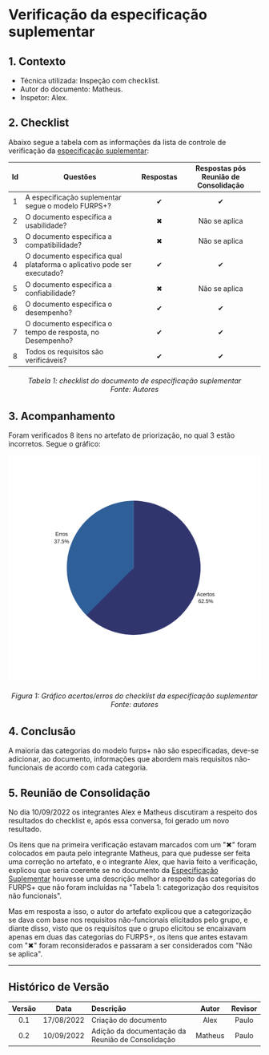 # Verificação da especificação suplementar

## **1. Contexto**

- Técnica utilizada: Inspeção com checklist.
- Autor do documento: Matheus.
- Inspetor: Alex.

## **2. Checklist**

Abaixo segue a tabela com as informações da lista de controle de verificação da [especificação suplementar](../../modelagem/especificacao.md):

|Id|Questões|Respostas|Respostas pós Reunião de Consolidação
|:---:|---|:---:|:-----:
|1|A especificação suplementar segue o modelo FURPS+?|✔ |✔
|2|O documento especifica a usabilidade?|✖|Não se aplica
|3|O documento especifica a compatibilidade?|✖| Não se aplica
|4|O documento especifica qual plataforma o aplicativo pode ser executado?|✔|✔
|5|O documento especifica a confiabilidade?|✖| Não se aplica
|6|O documento especifica o desempenho?|✔|✔
|7|O documento especifica o tempo de resposta, no Desempenho?|✔|✔
|8|Todos os requisitos são verificáveis?|✔|✔

<h6 align = "center">Tabela 1: checklist do documento de especificação suplementar<br>Fonte: Autores</h6>

## **3. Acompanhamento**

Foram verificados 8 itens no artefato de priorização, no qual 3 estão incorretos. Segue o gráfico: 

![](../../images/verificacao/graficoEspSup.png)

<h6 align = "center">Figura 1: Gráfico acertos/erros do checklist da especificação suplementar<br>Fonte: autores</h6>

## **4. Conclusão**

A maioria das categorias do modelo furps+ não são especificadas, deve-se adicionar, ao documento, informações que abordem mais requisitos não-funcionais de acordo com cada categoria.

## **5. Reunião de Consolidação**

No dia 10/09/2022 os integrantes Alex e Matheus discutiram a respeito dos resultados do checklist e, após essa conversa, foi gerado um novo resultado.

Os itens que na primeira verificação estavam marcados com um "✖" foram colocados em pauta pelo integrante Matheus, para que pudesse ser feita uma correção no artefato, e o integrante Alex, que havia feito a verificação, explicou que seria coerente se no documento da [Especificação Suplementar](../../modelagem/especificacao.md) houvesse uma descrição melhor a respeito das categorias do FURPS+ que não foram incluídas na "Tabela 1: categorização dos requisitos não funcionais".

Mas em resposta a isso, o autor do artefato explicou que a categorização se dava com base nos requisitos não-funcionais elicitados pelo grupo, e diante disso, visto que os requisitos que o grupo elicitou se encaixavam apenas em duas das categorias do FURPS+, os itens que antes estavam com "✖" foram reconsiderados e passaram a ser considerados com "Não se aplica".

***
## Histórico de Versão

| Versão |    Data    |       Descrição       |     Autor     |    Revisor    |
|:------:|:----------:|:--------|:-------------:|:-------------:|
|0.1|17/08/2022|Criação do documento|Alex|Paulo|
|0.2|10/09/2022|Adição da documentação da Reunião de Consolidação|Matheus|Paulo|